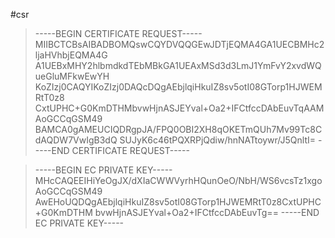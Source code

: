 #csr

> -----BEGIN CERTIFICATE REQUEST-----
> MIIBCTCBsAIBADBOMQswCQYDVQQGEwJDTjEQMA4GA1UECBMHc2ljaHVhbjEQMA4G
> A1UEBxMHY2hlbmdkdTEbMBkGA1UEAxMSd3d3LmJ1YmFvY2xvdWQueGluMFkwEwYH
> KoZIzj0CAQYIKoZIzj0DAQcDQgAEbjlqiHkuIZ8sv5otI08GTorp1HJWEMRtT0z8
> CxtUPHC+G0KmDTHMbvwHjnASJEYval+Oa2+IFCtfccDAbEuvTqAAMAoGCCqGSM49
> BAMCA0gAMEUCIQDRgpJA/FPQ0OBI2XH8qOKETmQUh7Mv99Tc8CdAQDW7VwIgB3dQ
> SUJyK6c46tPQXRPjQdiw/hnNATtoywr/J5QnltI=
> -----END CERTIFICATE REQUEST-----

> -----BEGIN EC PRIVATE KEY-----
> MHcCAQEEIHiYeOgJX/dXIaCWWVyrhHQunOeO/NbH/WS6vcsTz1xgoAoGCCqGSM49
> AwEHoUQDQgAEbjlqiHkuIZ8sv5otI08GTorp1HJWEMRtT0z8CxtUPHC+G0KmDTHM
> bvwHjnASJEYval+Oa2+IFCtfccDAbEuvTg==
> -----END EC PRIVATE KEY-----



